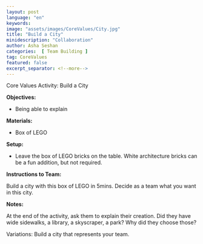 ```yaml
---
layout: post
language: "en"
keywords:
image: "assets/images/CoreValues/City.jpg"
title: "Build a City"
minidescription: "Collaboration"
author: Asha Seshan
categories:  [ Team Building ]
tag: CoreValues
featured: false
excerpt_separator: <!--more-->
---
```


Core Values Activity:  Build a City
<!--more-->

<b>Objectives:</b>
- Being able to explain

<b>Materials:</b>
- Box of LEGO

<b>Setup:</b>
- Leave the box of LEGO bricks on the table. White architecture bricks can be a fun addition, but not required.

<b>Instructions to Team:</b>

Build a city with this box of LEGO in 5mins. Decide as a team what you want in this city.


<b>Notes:</b>

At the end of the activity, ask them to explain their creation. Did they have wide sidewalks, a library, a skyscraper, a park? Why did they choose those?

Variations: Build a city that represents your team.

